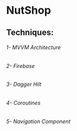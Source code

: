 # NutShop

## Techniques:
###### 1- MVVM Architecture
###### 2- Firebase
###### 3- Dagger Hilt
###### 4- Coroutines
###### 5- Navigation Component
